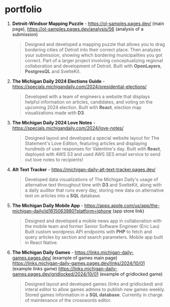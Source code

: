 # portfolio
1. **Detroit-Windsor Mapping Puzzle** - <https://ol-samples.pages.dev/> (main page), <https://ol-samples.pages.dev/analysis/56> (analysis of a submission)
   > Designed and developed a mapping puzzle that allows you to drag bordering cities of Detroit into their correct place. Then analyzes your submission,
   > showing which bordering municipalities you got correct. Part of a larger project involving conceptualizing regional collaboration and development of Detroit.
   > Built with **OpenLayers**, **PostgresQL** and SvelteKit.
1. **The Michigan Daily 2024 Elections Guide** - <https://specials.michigandaily.com/2024/presidential-elections/>
   > Developed with a team of engineers a website that displays helpful information on articles, candidates, and voting on the upcoming 2024 election.
   > Built with **React**, election map visualizations made with **D3**.
1. **The Michigan Daily 2024 Love Notes** - <https://specials.michigandaily.com/2024/love-notes/>
   > Designed layout and developed a special website layout for The Statement's Love Edition, featuring articles and displaying hundreds of user responses for Valentine's day.
   > Built with **React**, deployed with AWS S3 and used AWS SES email service to send out love notes to recipients!
1. **Alt Text Tracker** - <https://michigan-daily-alt-text-tracker.pages.dev/>
   > Developed data visualizations of The Michigan Daily's usage of alternative text throughout time with **D3** and SvelteKit, along with a daily auditor that
   > runs every day, storing new data on alternative text on articles into a **SQL** database.
1. **The Michigan Daily Mobile App** - <https://apps.apple.com/us/app/the-michigan-daily/id1615063980?platform=iphone> (app store link)
   > Designed and developed a mobile news app in collaboration with the mobile team and former Senior Software Engineer (Eric Lau)
   > Built custom wordpress API endpoints with **PHP** to fetch and query articles by section and search parameters. Mobile app built in React Native.
1. **The Michigan Daily Games** - <https://links.michigan-daily-games.pages.dev/> (example of games main page) <https://links.michigan-daily-games.pages.dev/links/2024/10/01> (example links game) <https://links.michigan-daily-games.pages.dev/gridlocked/2024/10/01> (example of gridlocked game)
   > Designed layout and developed games (links and gridlocked) and interal editor to allow games admins to publish new games weekly. Stored games information in a **SQL database**.
   > Currently in charge of maintenance of the crosswords editor.
